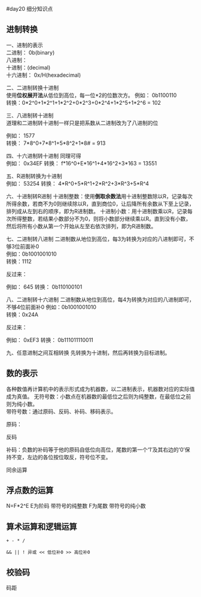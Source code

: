 #day20
细分知识点

## 进制转换

一、进制的表示  
二进制： 0b(binary)  
八进制：   
十进制：(decimal)  
十六进制： 0x/H(hexadecimal)  

二、二进制转换十进制    
使用**位权展开法**从低位到高位，每一位*2的位数次方。 
例如： 0b1100110  
转换：0\*2^0+1\*2^1+1\*2^2+0\*2^3+0\*2^4+1\*2^5+1\*2^6 = 102  

三、八进制转十进制  
道理和二进制转十进制一样只是把系数从二进制改为了八进制的位  

例如： 1577  
转换： 7\*8^0+7\*8^1+5\*8^2+1\*8# = 913  

四、十六进制转十进制
同理可得  
例如： 0x34EF
转换： f\*16^0+E\*16^1+4\*16^2+3\*163 = 13551

五、R进制转换为十进制   
例如： 53254
转换： 4\*R^0+5\*R^1+2\*R^2+3\*R^3+5\*R^4

六、十进制转R进制
十进制整数：使用**倒取余数法**用十进制整数除以R，记录每次所得余数，若商不为0则继续除以R，直到商位0，让后降所有余数从下至上记录，排列成从左到右的顺序，即为R进制数。
十进制小数：用十进制数乘以R，记录每次所得整数，若结果小数部分不为0，则将小数部分继续乘以R。直到没有小数，然后将所有小数从第一个开始从左至右依次排列，即为R进制数。

七、二进制转八进制
二进制数从地位到高位，每3为转换为对应的八进制即可，不够3位前面补0  
例如：0b1001001010  
转换：1112  

反过来：

例如： 645
转换： 0b110100101

八、二进制转十六进制
二进制数从地位到高位，每4为转换为对应的八进制即可，不够4位前面补0 
例如：0b1001001010  
转换：0x24A

反过来：

例如： 0xEF3
转换： 0b111011110011

九、任意进制之间互相转换
先转换为十进制，然后再转换为目标进制。

## 数的表示

各种数值再计算机中的表示形式成为机器数，以二进制表示，机器数对应的实际值成为真值。
无符号数：小数点在机器数的最低位之后则为纯整数，在最低位之前则为纯小数。  
带符号数：通过原码、反码、补码、移码表示。  

原码：

反码

补码：负数的补码等于他的原码自低位向高位，尾数的第一个‘1’及其右边的‘0’保持不变，左边的各位按位取反，符号位不变。

同余运算

## 浮点数的运算

N=F*2^E 
E为阶码 带符号的纯整数
F为尾数 带符号的纯小数

## 算术运算和逻辑运算
```
+ - * / 
```

```
&& || ! 异或 << 低位补0 >> 高位补0
```

## 校验码

码距